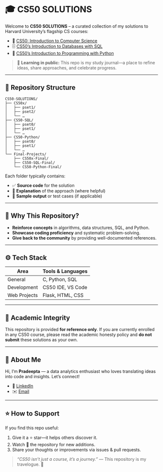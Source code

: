 
# 🎓 CS50 SOLUTIONS

Welcome to **CS50 SOLUTIONS** – a curated collection of my solutions to Harvard University’s flagship CS courses:

- 🧠 [CS50: Introduction to Computer Science](https://cs50.harvard.edu/x/)
- 🗄️ [CS50’s Introduction to Databases with SQL](https://cs50.harvard.edu/sql/)
- 🐍 [CS50’s Introduction to Programming with Python](https://cs50.harvard.edu/python/)

> 🌟 **Learning in public:** This repo is my study journal—a place to refine ideas, share approaches, and celebrate progress.

---

## 📁 Repository Structure

```text
CS50-SOLUTIONS/
├── CS50x/
│   ├── pset1/
│   ├── pset2/
│   └── …
├── CS50-SQL/
│   ├── pset0/
│   ├── pset1/
│   └── …
├── CS50-Python/
│   ├── pset0/
│   ├── pset1/
│   └── …
└── Final-Projects/
    ├── CS50x-Final/
    ├── CS50-SQL-Final/
    └── CS50-Python-Final/
````

Each folder typically contains:

* ✅ **Source code** for the solution
* 📄 **Explanation** of the approach (where helpful)
* 🧪 **Sample output** or test cases (if applicable)

---

## 🧠 Why This Repository?

* **Reinforce concepts** in algorithms, data structures, SQL, and Python.
* **Showcase coding proficiency** and systematic problem-solving.
* **Give back to the community** by providing well-documented references.

---

## ⚙️ Tech Stack

| Area         | Tools & Languages |
| ------------ | ----------------- |
| General      | C, Python, SQL    |
| Development  | CS50 IDE, VS Code |
| Web Projects | Flask, HTML, CSS  |

---

## 📌 Academic Integrity

This repository is provided **for reference only**. If you are currently enrolled in any CS50 course, please read the academic honesty policy and **do not submit** these solutions as your own.

---

## 🙋 About Me

Hi, I’m **Pradeepta** — a data analytics enthusiast who loves translating ideas into code and insights. Let’s connect!

* 💼 [LinkedIn](https://www.linkedin.com/in/pradeepta-dey/)
* ✉️ [Email](mailto:pradeeptadey.official@gmail.com)

---

## ⭐ How to Support

If you find this repo useful:

1. Give it a ⭐ star—it helps others discover it.
2. Watch 👀 the repository for new additions.
3. Share your thoughts or improvements via issues & pull requests.

> *“CS50 isn’t just a course, it’s a journey.”* — This repository is my travelogue. 🧭

```


